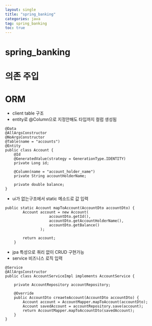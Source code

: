 ```yaml
---
layout: single
title: "spring_banking"
categories: java
tag: spring_banking
toc: true
---
```


# spring_banking

# 의존 주입

# ORM

- client table 구조
- entity로 @Column으로 지정안해도 타입까지 컬럼 생성됨 

```
@Data
@AllArgsConstructor
@NoArgsConstructor
@Table(name = "accounts")
@Entity
public class Account {
	@Id
	@GeneratedValue(strategy = GenerationType.IDENTITY)
	private Long id;
	
	@Column(name = "account_holder_name")
	private String accountHolderName;
	
	private double balance;	
}
```

- ui가 없는구조에서 static 메소드로 값 입력

```
public static Account mapToAccount(AccountDto accountDto) {
		Account account = new Account(
					accountDto.getId(),
					accountDto.getAccountHolderName(),
					accountDto.getBalance()
				);
			
		return account;
	}
```

- jpa 특성으로 쿼리 없이 CRUD 구현가능
- service 비즈니스 로직 입력

```
@Service
@AllArgsConstructor
public class AccountServiceImpl implements AccountService {
	
	private AccountRepository accountRepository;
	
	@Override
	public AccountDto creaeteAccount(AccountDto accountDto) {
		Account account = AccountMapper.mapToAccount(accountDto);
		Account savedAccount = accountRepository.save(account);
		return AccountMapper.mapToAccountDto(savedAccount);
	}	
}
```
